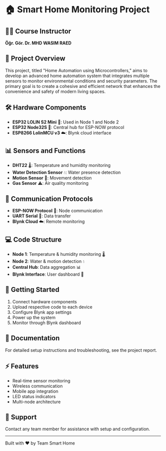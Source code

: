 # 🏠 Smart Home Monitoring Project


## 👨‍🏫 Course Instructor
**Öğr. Gör. Dr. MHD WASIM RAED**

## 🎯 Project Overview
This project, titled "Home Automation using Microcontrollers," aims to develop an advanced home automation system that integrates multiple sensors to monitor environmental conditions and security parameters. The primary goal is to create a cohesive and efficient network that enhances the convenience and safety of modern living spaces.

## 🛠️ Hardware Components
- **ESP32 LOLIN S2 Mini** 🔌: Used in Node 1 and Node 2
- **ESP32 Node32S** 📡: Central hub for ESP-NOW protocol
- **ESP8266 LolinMCU v3** ☁️: Blynk cloud interface

## 📊 Sensors and Functions
- **DHT22** 🌡️: Temperature and humidity monitoring
- **Water Detection Sensor** 💧: Water presence detection
- **Motion Sensor** 🚶: Movement detection
- **Gas Sensor** ⚠️: Air quality monitoring

## 🔄 Communication Protocols
- **ESP-NOW Protocol** 📡: Node communication
- **UART Serial** 🔌: Data transfer
- **Blynk Cloud** ☁️: Remote monitoring

## 💻 Code Structure
- **Node 1**: Temperature & humidity monitoring 🌡️
- **Node 2**: Water & motion detection 💧
- **Central Hub**: Data aggregation 📊
- **Blynk Interface**: User dashboard 📱

## 🚀 Getting Started
1. Connect hardware components
2. Upload respective code to each device
3. Configure Blynk app settings
4. Power up the system
5. Monitor through Blynk dashboard

## 📝 Documentation
For detailed setup instructions and troubleshooting, see the project report.

## ⚡ Features
- Real-time sensor monitoring
- Wireless communication
- Mobile app integration
- LED status indicators
- Multi-node architecture

## 🤝 Support
Contact any team member for assistance with setup and configuration.

---
Built with ❤️ by Team Smart Home
